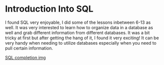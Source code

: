 # Introduction Into SQL

I found SQL very enjoyable, I did some of the lessons inbetween 6-13 as well. It was very interested to learn how to organize data in a database as well and grab different information from different databases. It was a bit tricky at first but after getting the hang of it, I found it very exciting! It can be very handy when needing to utilize databases especially when you need to pull certain information.

[SQL completion img](/assets/sql.png)
